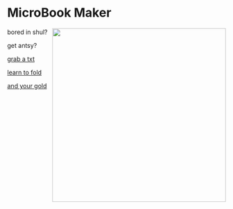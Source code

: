 # MicroBook Maker
<img src="https://github.com/user-attachments/assets/8fdc832c-b2f3-4a7f-ae8d-d855bff704d9" height="400px" align="right">

bored in shul?

get antsy?

[grab a txt](https://raw.githubusercontent.com/DovieW/microbook-maker/master/The%20Prince%20and%20the%20Pauper.txt)

[learn to fold](https://youtu.be/cVXLgpmTEUU)

[and your gold]()
